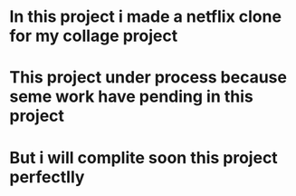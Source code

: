 # In this project i made a netflix clone for my collage project 
# This project under process because  seme work have pending in this project 
# But i will complite soon this project perfectlly
